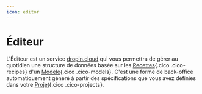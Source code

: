 ```yaml
---
icon: editor
---
```

# Éditeur

L'Éditeur est un service [dropin.cloud](/fr/cloud/) qui vous permettra de gérer au quotidien une structure de données basée sur les [Recettes](/fr/concepts/recipes/){.cico .cico-recipes} d'un [Modèle](/fr/concepts/catalog/models/){.cico .cico-models}. C'est une forme de back-office automatiquement généré à partir des
spécifications que vous avez définies dans votre [Projet](/fr/concepts/catalog/projects/){.cico .cico-projects}.
